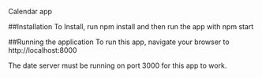 Calendar app

##Installation To Install, run npm install and then run the app with npm start

##Running the application To run this app, navigate your browser to http://localhost:8000

The date server must be running on port 3000 for this app to work.
